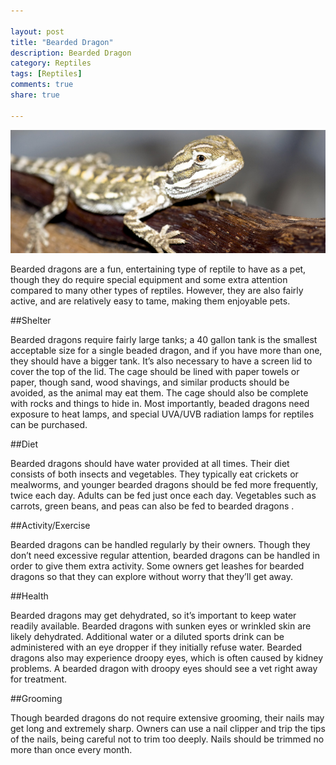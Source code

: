 ```yaml
--- 

layout: post
title: "Bearded Dragon"
description: Bearded Dragon
category: Reptiles
tags: [Reptiles]
comments: true
share: true

--- 
```


<img src="/images/bearded-dragon-1.jpg" class="img-post">

Bearded dragons are a fun, entertaining type of reptile to have as a pet, though they do require special equipment and some extra attention compared to many other types of reptiles. However, they are also fairly active, and are relatively easy to tame, making them enjoyable pets. 

##Shelter

Bearded dragons require fairly large tanks; a 40 gallon tank is the smallest acceptable size for a single beaded dragon, and if you have more than one, they should have a bigger tank. It’s also necessary to have a screen lid to cover the top of the lid. The cage should be lined with paper towels or paper, though sand, wood shavings, and similar products should be avoided, as the animal may eat them. The cage should also be complete with rocks and things to hide in. Most importantly, beaded dragons need exposure to heat lamps, and special UVA/UVB radiation lamps for reptiles can be purchased. 

##Diet

Bearded dragons should have water provided at all times. Their diet consists of both insects and vegetables. They typically eat crickets or mealworms, and younger bearded dragons should be fed more frequently, twice each day. Adults can be fed just once each day. Vegetables such as carrots, green beans, and peas can also be fed to bearded dragons .

##Activity/Exercise 

Bearded dragons can be handled regularly by their owners. Though they don’t need excessive regular attention, bearded dragons can be handled in order to give them extra activity. Some owners get leashes for bearded dragons so that they can explore without worry that they’ll get away. 

##Health

Bearded dragons may get dehydrated, so it’s important to keep water readily available. Bearded dragons with sunken eyes or wrinkled skin are likely dehydrated. Additional water or a diluted sports drink can be administered with an eye dropper if they initially refuse water. Bearded dragons also may 
experience droopy eyes, which is often caused by kidney problems. A bearded dragon with droopy eyes should see a vet right away for treatment. 

##Grooming

Though bearded dragons do not require extensive grooming, their nails may get long and extremely sharp. Owners can use a nail clipper and trip the tips of the nails, being careful not to trim too deeply. Nails should be trimmed no more than once every month.